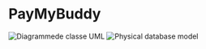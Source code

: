 # PayMyBuddy
![Diagrammede classe UML](https://user-images.githubusercontent.com/94007879/172392663-fad4ebcd-c110-48ed-a567-062bc5d5cde4.png)
![Physical database model](https://user-images.githubusercontent.com/94007879/172393700-e6627e08-0bcd-4f53-bee8-8c7db75b978f.png)
